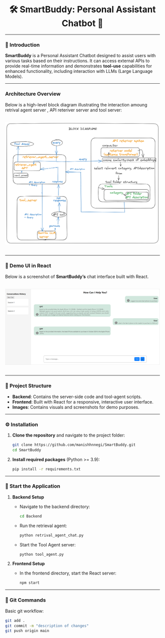 <div align="center">
    <h1>🛠️ SmartBuddy: Personal Assistant Chatbot 🤖</h1>
</div>

---

### 📜 Introduction

**SmartBuddy** is a Personal Assistant Chatbot designed to assist users with various tasks based on their instructions. It can access external APIs to provide real-time information and demonstrates **tool-use** capabilities for enhanced functionality, including interaction with LLMs (Large Language Models).

---

### Architecture Overview

Below is a high-level block diagram illustrating the interaction amoung retrival agent server , API reteriver server and tool server:

<br>
<div align="center">
    <img src="Images/blockdig2.png" width="800px">
</div>
<br>

---

### 🎨 Demo UI in React

Below is a screenshot of **SmartBuddy’s** chat interface built with React.

<br>
<div align="center">
    <img src="Images/chat.png" width="800px">
</div>
<br>

---

### 📂 Project Structure
- **Backend**: Contains the server-side code and tool-agent scripts.
- **Frontend**: Built with React for a responsive, interactive user interface.
- **Images**: Contains visuals and screenshots for demo purposes.

---

### ⚙️ Installation

1. **Clone the repository** and navigate to the project folder:
    ```bash
    git clone https://github.com/manishhnnegi/SmartBuddy.git
    cd SmartBuddy
    ```

2. **Install required packages** (Python >= 3.9):
    ```bash
    pip install -r requirements.txt
    ```

---

### 🚀 Start the Application

1. **Backend Setup**
   - Navigate to the backend directory:
     ```bash
     cd Backend
     ```
   - Run the retrieval agent:
     ```bash
     python retrival_agent_chat.py
     ```
   - Start the Tool Agent server:
     ```bash
     python tool_agent.py
     ```

2. **Frontend Setup**
   - In the frontend directory, start the React server:
     ```bash
     npm start
     ```

---

### 📝 Git Commands

Basic git workflow:
```bash
git add .
git commit -m "description of changes"
git push origin main
